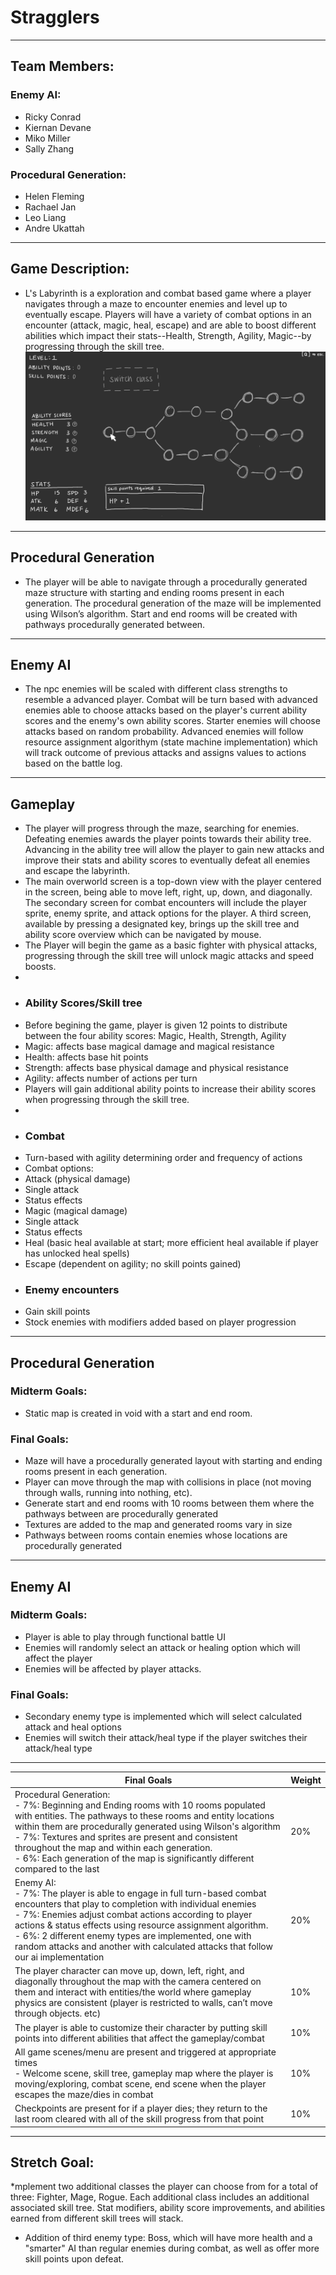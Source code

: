 # Stragglers
---
## Team Members:
### Enemy AI:
* Ricky Conrad
* Kiernan Devane
* Miko Miller
* Sally Zhang
### Procedural Generation:
* Helen Fleming
* Rachael Jan
* Leo Liang
* Andre Ukattah
---
## Game Description:
* L's Labyrinth is a exploration and combat based game where a player navigates through a maze to encounter enemies and level up to eventually escape. Players will have a variety of combat options in an encounter (attack, magic, heal, escape) and are able to boost different abilities which impact their stats--Health, Strength, Agility, Magic--by progressing through the skill tree.
![image](/images/tree.png)
---
## Procedural Generation
* The player will be able to navigate through a procedurally generated maze structure with starting and ending rooms present in each generation. The procedural generation of the maze will be implemented using Wilson’s algorithm. Start and end rooms will be created with pathways procedurally generated between.
---
## Enemy AI
* The npc enemies will be scaled with different class strengths to resemble a advanced player. Combat will be turn based with advanced enemies able to choose attacks based on the player's current ability scores and the enemy's own ability scores. Starter enemies will choose attacks based on random probability. Advanced enemies will follow resource assignment algorithym (state machine implementation) which will track outcome of previous attacks and assigns values to actions based on the battle log.
---
## Gameplay
* The player will progress through the maze, searching for enemies. Defeating enemies awards the player points towards their ability tree. Advancing in the ability tree will allow the player to gain new attacks and improve their stats and ability scores to eventually defeat all enemies and escape the labyrinth.
* The main overworld screen is a top-down view with the player centered in the screen, being able to move left, right, up, down, and diagonally. The secondary screen for combat encounters will include the player sprite, enemy sprite, and attack options for the player. A third screen, available by pressing a designated key, brings up the skill tree and ability score overview which can be navigated by mouse.
* The Player will begin the game as a basic fighter with physical attacks, progressing through the skill tree will unlock magic attacks and speed boosts.
*
* ### Ability Scores/Skill tree
* Before begining the game, player is given 12 points to distribute between the four ability scores: Magic, Health, Strength, Agility
* Magic: affects base magical damage and magical resistance
* Health: affects base hit points
* Strength: affects base physical damage and physical resistance
* Agility: affects number of actions per turn
* Players will gain additional ability points to increase their ability scores when progressing through the skill tree.
* 
* ### Combat
* Turn-based with agility determining order and frequency of actions
* Combat options:
* Attack (physical damage)
* Single attack
* Status effects
* Magic (magical damage)
* Single attack
* Status effects
* Heal (basic heal available at start; more efficient heal available if player has unlocked heal spells)
* Escape (dependent on agility; no skill points gained)
* ### Enemy encounters
* Gain skill points
* Stock enemies with modifiers added based on player progression
---
## Procedural Generation
### Midterm Goals:
* Static map is created in void with a start and end room.
### Final Goals:
* Maze will have a procedurally generated layout with starting and ending rooms present in each generation.
* Player can move through the map with collisions in place (not moving through walls, running into nothing, etc).
* Generate start and end rooms with 10 rooms between them where the pathways between are procedurally generated
* Textures are added to the map and generated rooms vary in size
* Pathways between rooms contain enemies whose locations are procedurally generated
---
## Enemy AI
### Midterm Goals:
* Player is able to play through functional battle UI
* Enemies will randomly select an attack or healing option which will affect the player
* Enemies will be affected by player attacks.
### Final Goals:
* Secondary enemy type is implemented which will select calculated attack and heal options
* Enemies will switch their attack/heal type if the player switches their attack/heal type
---
Final Goals | Weight
--- | ---
Procedural Generation:<BR>  -  7%: Beginning and Ending rooms with 10 rooms populated with entities. The pathways to these rooms and entity locations within them are procedurally generated using Wilson's algorithm<BR>  -  7%: Textures and sprites are present and consistent throughout the map and within each generation.<BR>  -  6%: Each generation of the map is significantly different compared to the last | 20%
Enemy AI:<BR>  -  7%: The player is able to engage in full turn-based combat encounters that play to completion with individual enemies<BR>  -  7%: Enemies adjust combat actions according to player actions & status effects using resource assignment algorithm.<BR>  -  6%: 2 different enemy types are implemented, one with random attacks and another with calculated attacks that follow our ai implementation  | 20%
The player character can move up, down, left, right, and diagonally throughout the map with the camera centered on them and interact with entities/the world where gameplay physics are consistent (player is restricted to walls, can’t move through objects. etc) | 10%
The player is able to customize their character by putting skill points into different abilities that affect the gameplay/combat  | 10%
All game scenes/menu are present and triggered at appropriate times<BR>  -  Welcome scene, skill tree, gameplay map where the player is moving/exploring, combat scene, end scene when the player escapes the maze/dies in combat | 10%
Checkpoints are present for if a player dies; they return to the last room cleared with all of the skill progress from that point | 10%
---
## Stretch Goal:
*mplement two additional classes the player can choose from for a total of three: Fighter, Mage, Rogue. Each additional class includes an additional associated skill tree. Stat modifiers, ability score improvements, and abilities earned from different skill trees will stack.
* Addition of third enemy type: Boss, which will have more health and a "smarter" AI than regular enemies during combat, as well as offer more skill points upon defeat.

